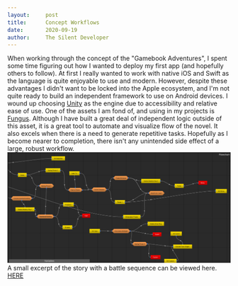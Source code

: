 ```yaml
---
layout:     post
title:      Concept Workflows
date:       2020-09-19
author:     The Silent Developer
---
```


When working through the concept of the "Gamebook Adventures", I spent some time figuring out how I wanted to deploy my first app (and hopefully others to follow). At first I really wanted to work with native iOS and Swift as the language is quite enjoyable to use and modern. However, despite these advantages I didn't want to be locked into the Apple ecosystem, and I'm not quite ready to build an independent framework to use on Android devices. I wound up choosing [Unity](https://unity.com) as the engine due to accessibility and relative ease of use. One of the assets I am fond of, and using in my projects is [Fungus](https://fungusgames.com/). Although I have built a great deal of independent logic outside of this asset, it is a great tool to automate and visualize flow of the novel. It also excels when there is a need to generate repetitive tasks. Hopefully as I become nearer to completion, there isn't any unintended side effect of a large, robust workflow. 
![Flowchart](/img/flowchart.png)
A small excerpt of the story with a battle sequence can be viewed here. [HERE](https://www.youtube.com/watch?v=N3aVcsbydmc)